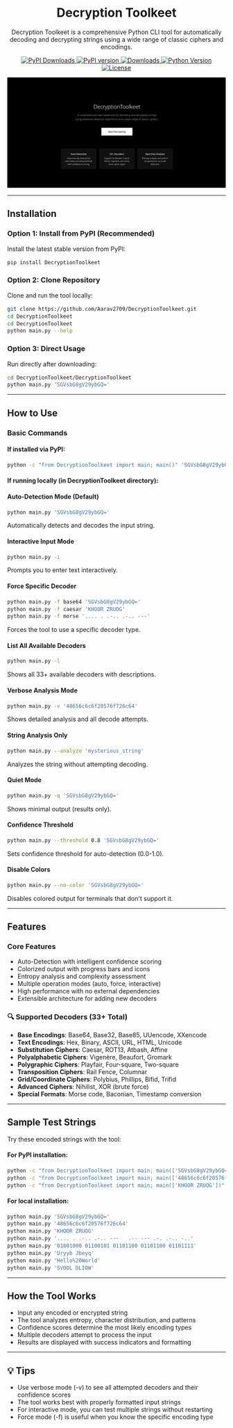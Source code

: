 <h1 align="center"> Decryption Toolkeet</h1>

<p align="center">
  Decryption Toolkeet is a comprehensive Python CLI tool for automatically decoding and decrypting strings using a wide range of classic ciphers and encodings.
</p>

<p align="center">
  <a href="https://pepy.tech/projects/decryptiontoolkeet">
    <img src="https://static.pepy.tech/badge/decryptiontoolkeet" alt="PyPI Downloads">
  </a>
  <a href="https://pypi.org/project/DecryptionToolkeet/">
    <img src="https://img.shields.io/pypi/v/DecryptionToolkeet.svg" alt="PyPI version">
  </a>
  <a href="https://pypi.org/project/DecryptionToolkeet/">
    <img src="https://img.shields.io/pypi/dm/DecryptionToolkeet.svg" alt="Downloads">
  </a>
  <a href="https://pypi.org/project/DecryptionToolkeet/">
    <img src="https://img.shields.io/pypi/pyversions/DecryptionToolkeet.svg" alt="Python Version">
  </a>
  <a href="https://github.com/Aarav2709/DecryptionToolkeet/blob/main/LICENSE">
    <img src="https://img.shields.io/github/license/Aarav2709/DecryptionToolkeet" alt="License">
  </a>
</p>

<p align="center">
  <img src="image.png" alt="Decryption Toolkeet Banner" />
</p>

---

##  Installation

### Option 1: Install from PyPI (Recommended)
Install the latest stable version from PyPI:
```bash
pip install DecryptionToolkeet
```

### Option 2: Clone Repository
Clone and run the tool locally:
```bash
git clone https://github.com/Aarav2709/DecryptionToolkeet.git
cd DecryptionToolkeet
cd DecryptionToolkeet
python main.py --help
```

### Option 3: Direct Usage
Run directly after downloading:
```bash
cd DecryptionToolkeet/DecryptionToolkeet
python main.py 'SGVsbG8gV29ybGQ='
```

---

##  How to Use

### Basic Commands

#### If installed via PyPI:
```bash
python -c "from DecryptionToolkeet import main; main()" 'SGVsbG8gV29ybGQ='
```

#### If running locally (in DecryptionToolkeet directory):

#### Auto-Detection Mode (Default)
```bash
python main.py 'SGVsbG8gV29ybGQ='
```
Automatically detects and decodes the input string.

#### Interactive Input Mode
```bash
python main.py -i
```
Prompts you to enter text interactively.

#### Force Specific Decoder
```bash
python main.py -f base64 'SGVsbG8gV29ybGQ='
python main.py -f caesar 'KHOOR ZRUOG'
python main.py -f morse '.... . .-.. .-.. ---'
```
Forces the tool to use a specific decoder type.

#### List All Available Decoders
```bash
python main.py -l
```
Shows all 33+ available decoders with descriptions.

#### Verbose Analysis Mode
```bash
python main.py -v '48656c6c6f20576f726c64'
```
Shows detailed analysis and all decode attempts.

#### String Analysis Only
```bash
python main.py --analyze 'mysterious_string'
```
Analyzes the string without attempting decoding.

#### Quiet Mode
```bash
python main.py -q 'SGVsbG8gV29ybGQ='
```
Shows minimal output (results only).

#### Confidence Threshold
```bash
python main.py --threshold 0.8 'SGVsbG8gV29ybGQ='
```
Sets confidence threshold for auto-detection (0.0-1.0).

#### Disable Colors
```bash
python main.py --no-color 'SGVsbG8gV29ybGQ='
```
Disables colored output for terminals that don't support it.

---

##  Features

###  Core Features
-  Auto-Detection with intelligent confidence scoring
-  Colorized output with progress bars and icons
-  Entropy analysis and complexity assessment
-  Multiple operation modes (auto, force, interactive)
-  High performance with no external dependencies
-  Extensible architecture for adding new decoders

### 🔍 Supported Decoders (33+ Total)
- **Base Encodings**: Base64, Base32, Base85, UUencode, XXencode
- **Text Encodings**: Hex, Binary, ASCII, URL, HTML, Unicode
- **Substitution Ciphers**: Caesar, ROT13, Atbash, Affine
- **Polyalphabetic Ciphers**: Vigenère, Beaufort, Gromark
- **Polygraphic Ciphers**: Playfair, Four-square, Two-square
- **Transposition Ciphers**: Rail Fence, Columnar
- **Grid/Coordinate Ciphers**: Polybius, Phillips, Bifid, Trifid
- **Advanced Ciphers**: Nihilist, XOR (brute force)
- **Special Formats**: Morse code, Baconian, Timestamp conversion

---

##  Sample Test Strings
Try these encoded strings with the tool:

#### For PyPI installation:
```bash
python -c "from DecryptionToolkeet import main; main(['SGVsbG8gV29ybGQ='])"
python -c "from DecryptionToolkeet import main; main(['48656c6c6f20576f726c64'])"
python -c "from DecryptionToolkeet import main; main(['KHOOR ZRUOG'])"
```

#### For local installation:
```bash
python main.py 'SGVsbG8gV29ybGQ='
python main.py '48656c6c6f20576f726c64'
python main.py 'KHOOR ZRUOG'
python main.py '.... . .-.. .-.. ---   .-- --- .-. .-.. -..'
python main.py '01001000 01100101 01101100 01101100 01101111'
python main.py 'Uryyb Jbeyq'
python main.py 'Hello%20World'
python main.py 'SVOOL DLIOW'
```

---

##  How the Tool Works
- Input any encoded or encrypted string
- The tool analyzes entropy, character distribution, and patterns
- Confidence scores determine the most likely encoding types
- Multiple decoders attempt to process the input
- Results are displayed with success indicators and formatting

---

## 💡 Tips
- Use verbose mode (-v) to see all attempted decoders and their confidence scores
- The tool works best with properly formatted input strings
- For interactive mode, you can test multiple strings without restarting
- Force mode (-f) is useful when you know the specific encoding type
